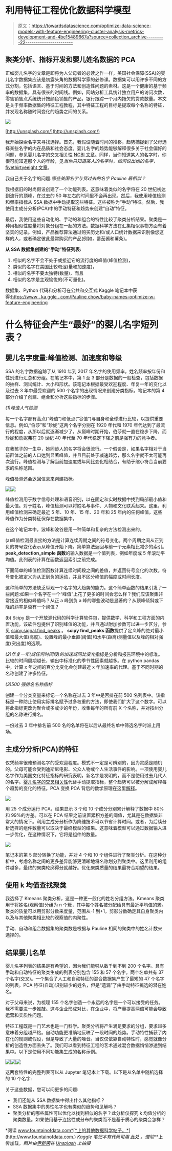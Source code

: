 # 利用特征工程优化数据科学模型

> 原文：<https://towardsdatascience.com/optimize-data-science-models-with-feature-engineering-cluster-analysis-metrics-development-and-4be15489667a?source=collection_archive---------22----------------------->

## 聚类分析、指标开发和婴儿姓名数据的 PCA

正如婴儿名字的文章是即将为人父母者的必读之作一样，美国社会保障(SSA)的婴儿名字数据集应该是初露头角的数据科学家的必修课。数据集可以用许多不同的方式分割，包括语言、基于时间的方法和创造性问题的素材。这是一个健康的基于频率的数据集，具有很长的时间线。例如，网站分析工具统计独立用户的访问次数，零售销售点系统统计按颜色销售的产品，银行跟踪一个月内拖欠的贷款数量。本文是关于频率数据集的特征工程教程，其中特征工程的目标是提取每个名称的特征，并发现名称随时间变化的趋势之间的关系。

![](img/c0f8d4317244c4f29fb6a87267b0f1a4.png)

[http://unsplash.com/](http://unsplash.com/)

我开始探索名字来寻找选择。首先，我假设随着时间的推移，趋势捕捉到了父母选择某些名字的内在品质和社会态度。婴儿名字的趋势能够解释很多关于社会偏好的问题，参见婴儿名字的交叉相关性 [NCBI 文章](https://www.ncbi.nlm.nih.gov/pmc/articles/PMC4491744/)。同样，当你知道某人的名字时，你很可能知道那个人的年龄，见*当你只知道某人的名字时，如何说出她的名字，*[fivethirtyeeight 文章](https://fivethirtyeight.com/features/how-to-tell-someones-age-when-all-you-know-is-her-name/)。

我自己关于名字的问题:*哪些美国名字与我过去的名字 Pauline 最相似？*

我根据旧的时尚假设创建了一个功能列表。这意味着类似的名字将在 20 世纪初达到流行的顶峰，在过去的 50 年左右的时间里不会再出现。然后，我使用峰值检测和频率指标从 SSA 数据中手动提取这些特征。这些被称为“手动”特征。然后，我使用主成分分析(PCA)中的手动特征和趋势来创建“自动”特征。

最后，我使用这些自动化的、手动的和组合的特性比较了聚类分析结果。聚类是一种用相似性度量将对象分组在一起的方法。数据科学方法在汇集相似事物方面有着坚实的记录。例如，产品推荐算法通过购买历史和/或人口统计数据来识别像您这样的人，或者确定彼此最常购买的产品(例如，番茄酱和薯条)。

**从 SSA 数据集创建的“手动”特征列表:**

1.  相似的名字不会不处于或接近它的流行度的峰值(峰值检测)，
2.  类似的名字在美国比较晦涩(量和加速度)，
3.  相似的名字不要太独特(数量)，而且
4.  相似的名字是主观愉悦的(不可量化)。

数据集、Python 代码和分析可在公共和交互式 Kaggle 笔记本中获得:[https://www . ka ggle . com/Pauline chow/baby-names-optimize-w-feature-engineering](https://www.kaggle.com/paulinechow/baby-names-optimize-w-feature-engineering)

# 什么特征会产生“最好”的婴儿名字短列表？

## 婴儿名字度量:峰值检测、加速度和等级

SSA 的名字数据追踪了从 1910 年到 2017 年名字的使用频率。姓名频率按年份和性别进行汇总和分组。在笔记本中，第 1 至 3 部分是数据的一般检查，包括数据的抽样、测试统计、大小和形状。该笔记本根据最受欢迎程度、年复一年的变化以及过去 3 年中最受欢迎的 500 个名字的出现情况来创建分类指标。笔记本的第 4 部分介绍了创建、组合和分析这些指标的步骤。

*(1)峰值人气检测*

每一个名字都有高点(“峰值”)和低点(“谷值”)与自身和全球进行比较，以提供重要信息。例如,“伯莎”和“珍妮”这两个名字分别在 1920 年代和 1970 年代达到了最流行的程度，从那以后就逐渐减少了。从巅峰时期开始，伯莎就一直在稳步下降，而珍妮和詹妮弗在 20 世纪 40 年代至 70 年代稳定下降之前是强有力的竞争者。

在我孩子的一生中，她同龄人的名字将会很流行。一个假设是，如果名字相对于当前群体之前的人口达到显著峰值，并且目前处于减速趋势，那么名字就不太可能再次流行。峰值检测与了解当前加速度或年同比变化相结合，有助于缩小符合当前要求的名称范围。

峰值检测还会返回信息来创建指标。

![](img/91f633a749fd070acb4441e0a212480d.png)![](img/95ed8a5d703b1b6820ccd91b1f6e8461.png)

峰值检测用于数字信号处理和语音识别，以在固定和实时数据中找到局部最小值和最大值。对于姓名，峰值检测可以将姓名与事件、人物和文化联系起来。这里，利用峰值检测来确定最近 5 年、10 年、15 年、20 年和 25 年内的任何峰值，这些峰值作为分类特征保存在数据集中。

在这个笔记本中，波峰和波谷是用一种简单和复杂的方法检测出来的。

(a)峰值检测最直接的方法是计算连续周期之间的符号变化。两个周期之间从正到负的符号变化表示从峰值开始下降。简单算法返回与前一个元素相比减少的索引。 **peak_detection_simple 函数**的输入数据是一个值列表，例如年度或 5 年滚动平均值。此列表的计算在函数返回索引之前完成。

下面简单的峰值检测函数计算连续时间段之间的差值，并返回符号变化的次数。符号变化被定义为从正到负的运动，并且不区分峰值的幅度或时间长度。

这种简单的方法缺乏纵观一个名字的大趋势的能力。这个简单函数的结果引发了一些问题:如果一个名字在一个“峰值”上花了更多的时间会怎么样？我们应该聚集非常接近的相似峰值吗？从正 a 峰到负 a 峰的哪些波动是显著的？从顶峰倾斜或下降的斜率是否有一个阈值？

(b) Scipy 是一个开放源代码的科学计算软件包，提供数学、科学和工程方面的内置功能。该软件包提供了识别峰值的功能，并且通过附加参数可以进一步区分，参见 [scipy.signal.find_peaks](https://docs.scipy.org/doc/scipy/reference/generated/scipy.signal.find_peaks.html) 。 **scipy find_peaks 函数**提供了定义峰的绝对最小值和最大值(高度)、设置峰的最小垂直(阈值)和水平(距离)测量值以及峰的相对强度(突出度)的选项。

*(2)年复一年(或任何时间段)的加速或同比变化*指标是分析和报告环境中的标准。比较的时间周期越长，输出中标准化的季节性因素就越多。在 python pandas 中，计算 x 年之间的百分比变化会创建最近 x 年加速率的代理。基于不同时期的名称创建了许多特征。

*(3)500 强排名名称指标*

创建一个分类变量来标记一个名称在过去 3 年中是否排在前 500 名列表中。该指标是一种防止使用实际排名赋予过多权重的方法，即使我们扩大了这个数字。可以将此指标更改为聚合或多或少的年份，收集每年的所有前 X 个名称，并对按州分组的名称进行排名。

一份过去 3 年中排名前 500 名的名单将在以后从最终名单中筛选名字时派上用场。

## 主成分分析(PCA)的特征

仅凭频率很难预测名字的受欢迎程度。模式不一定是可辨别的，因为灵感是随机的。父母可能会受到迪斯尼电影、公众人物或个人生活事件的影响。一项使用婴儿名字作为美国文化特征指标的研究表明，新名字是发明的，而不是使用过去几代人的名字。[婴儿名字的交叉相关性](https://www.ncbi.nlm.nih.gov/pmc/articles/PMC4491744/)代替手动提取指标，整个趋势可以被分解成解释每个趋势的变化的特征。PCA 变换 PCA 背后的数学原理在这里[解释](https://medium.com/@aptrishu/understanding-principle-component-analysis-e32be0253ef0)。

![](img/7e528bebc6554fda6d0713f208d0a821.png)

用 25 个成分运行 PCA，结果显示 3 个和 10 个成分分别累计解释了数据中 80%和 99%的方差。可以在 PCA 结果之前设置累积方差的阈值，尤其是在数据集非常大的情况下。利用主成分分析作为降维技术可以节省计算时间。或者，为后续分析选择的组件数量可以取决于最终模型的结果。这意味着模型可以通过数据输入进一步优化，在这种情况下，它将是组件的数量。

![](img/0900ee6dd730f14de77f3b702f93da90.png)

笔记本的第 5 部分转换了功能，并对 4 个和 10 个组件进行了聚类分析。在这种分析中，考虑名称之间的更多差异能够更清晰地将名称划分到聚类中。这里利用的组件越多，最终的聚类轮廓得分就越好。优化聚类质量的结果最符合期望的结果。

## 使用 k 均值查找聚类

我选择了 Kmeans 聚类分析，这是一种更一般化的姓名分组方法。Kmeans 聚类用于将姓名(观察值)分组为 n 个簇，其中每个姓名被分配给具有最近平均值的簇。聚类的质量可以用剪影分数来度量，范围从-1 到+1，剪影分数确定其自身聚类内以及与其他聚类相比较的观察值的内聚性。

手动、自动和组合数据集的聚类数是根据与 Pauline 相同的聚类中的姓名计数来选择的。

## 结果婴儿名单

婴儿名字列表的结果是有希望的，因为我们能够从数千到不到 200 个名字。具有手动和自动特征的聚类生成的列表分别包含 155 和 57 个名字。两个名单共有 37 个名字(交叉)。一个集合了人工和自动特征的混合数据集产生了最短的 47 个名字的列表。PCA 特征(自动)识别较少的姓名，但是“遗漏”了由手动特征挑选的潜在姓名。

对于父母来说，为梳理 155 个名字创造一个永远的名字是一个可以接受的任务。我不需要进一步推敲。这与企业形成对比，在企业中，将产量提高两倍可能会导致运营和实质性问题。

特征工程既是一门艺术也是一门科学。聚类分析将产生满足要求的分组，要求越多意味着分组越严格。自动功能更准确地反映了一段时间的趋势。手动特性捕获了内在化的规则或假设，但是导致了大量的噪音。当仅仅依靠自动特性时，感觉就像分析的创造性方面丢失了。我们可以看到特征工程的艺术通过混合数据悄悄渗透到结果中。以下是使用不同功能集生成的名称示例。

![](img/90f867b73361428a1a1e8cf4db9d6005.png)![](img/7aecfe63e886cbbb00f9f16138cfeb99.png)![](img/541505eac9325647eb63f2bcdd9a144d.png)

这两套特性的完整列表可以从 Jupyter 笔记本上下载。以下是从名单中随机选择的 10 个名字:

关于这些数据，您可以问更多的问题:

*   我们还能从 SSA 数据集中得出什么其他指标？
*   SSA 数据集中的男性名字也有类似的趋势和见解吗？
*   聚类分析的哪些属性可以优化以找到相似的名字？此分析仅探究 k 均值分析的聚类数量。如果使用基于连接性或分布的聚类而不是基于质心的聚类会怎样？

*阅读 www.fountainofdata.com*[*上的其他数据科学帖子。*](http://www.fountainofdata.com.) *Kaggle 笔记本有代码可用* [*此处*](https://www.kaggle.com/paulinechow/baby-names-optimize-w-feature-engineering) *。借助*[](https://gist.github.com/a75ce574e4b0e454384119c2104ec413)**上传加载。*照片由[尹新荣](https://unsplash.com/photos/iioAHjNYA_o?utm_source=unsplash&utm_medium=referral&utm_content=creditCopyText)在 [Unsplash](https://unsplash.com/search/photos/baby?utm_source=unsplash&utm_medium=referral&utm_content=creditCopyText) 上拍摄*